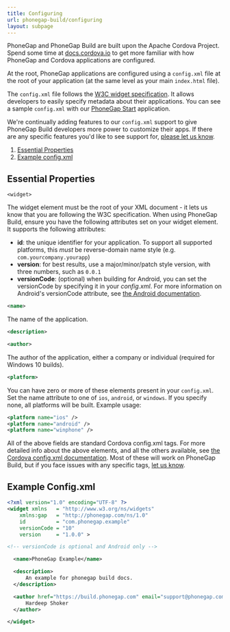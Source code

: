 ```yaml
---
title: Configuring
url: phonegap-build/configuring
layout: subpage
---
```


PhoneGap and PhoneGap Build are built upon the Apache Cordova Project. Spend some time at [docs.cordova.io](http://docs.cordova.io) to get more familiar with how PhoneGap and Cordova applications are configured.

At the root, PhoneGap applications are configured using a `config.xml` file at the root of your application (at the same level as your main `index.html` file).

The `config.xml` file follows the [W3C widget specification](http://www.w3.org/TR/widgets/). It allows developers to easily specify metadata about their applications. You can see a sample `config.xml` with our [PhoneGap Start](https://github.com/phonegap/phonegap-start/blob/master/www/config.xml) application.

We're continually adding features to our `config.xml` support to give PhoneGap Build developers more power to customize their apps. If there are any specific features you'd like to see support for, [please let us know](http://forums.adobe.com/community/phonegap/build).

1. [Essential Properties](#props)
1. [Example config.xml](#example)

<a class="anchor" id="props"></a>

## Essential Properties

<code>&lt;widget&gt;</code>

The widget element must be the root of your XML document - it lets us
know that you are following the W3C specification. When using PhoneGap
Build, ensure you have the following attributes set on your widget
element. It supports the following attributes:

- **id**: the unique identifier for your application. To support all supported platforms, this *must* be reverse-domain name style (e.g. `com.yourcompany.yourapp`)
- **version**: for best results, use a major/minor/patch style version, with three numbers, such as `0.0.1`
- **versionCode**: (optional) when building for Android, you can set the versionCode by specifying it in your *config.xml*. For more information on Android's versionCode attribute, see [the Android documentation](https://developer.android.com/studio/publish/versioning.html).

```xml
<name>
```

The name of the application.

```xml
<description>
```

```xml
<author>
```

The author of the application, either a company or individual (required for Windows 10 builds).

```xml
<platform>
```

You can have zero or more of these elements present in your <code>config.xml</code>. Set the name attribute to one of `ios`, `android`, or `windows`. If you specify none, all platforms will be built. Example usage:

```xml
<platform name="ios" />
<platform name="android" />
<platform name="winphone" />
```

All of the above fields are standard Cordova config.xml tags. For more detailed info about the above elements, and all the others available, see [the Cordova config.xml documentation](http://cordova.apache.org/docs/en/latest/config_ref/index.html). Most of these will work on PhoneGap Build, but if you face issues with any specific tags, [let us know](https://forums.adobe.com/community/phonegap/build).

<a class="anchor" id="example"></a>

## Example Config.xml

```xml
<?xml version="1.0" encoding="UTF-8" ?>
<widget xmlns   = "http://www.w3.org/ns/widgets"
    xmlns:gap   = "http://phonegap.com/ns/1.0"
    id          = "com.phonegap.example"
    versionCode = "10"
    version     = "1.0.0" >

<!-- versionCode is optional and Android only -->

  <name>PhoneGap Example</name>

  <description>
      An example for phonegap build docs.
  </description>

  <author href="https://build.phonegap.com" email="support@phonegap.com">
      Hardeep Shoker
  </author>

</widget>
```
